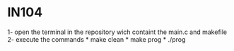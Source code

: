 # IN104
1- open the terminal in the repository wich containt the main.c and makefile
2- execute the commands
    * make clean
    * make prog
    * ./prog
    
